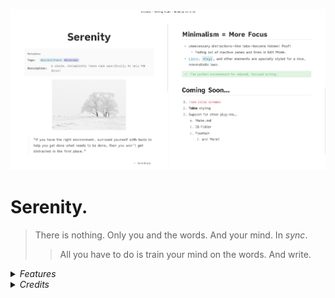 ![](cover-big.png)

# Serenity.
> There is nothing. Only you and the words. And your mind. In *sync*.
>> All you have to do is train your mind on the words. And write.

<details> <summary> <em>Features</em> </summary>

### Custom Checklists & Callouts

#### Checkbox States
> Credit: Minimal theme
>> [Buy kepano a coffee](https://www.buymeacoffee.com/kepano)

![400](checklists.png)

##### Syntax
Syntax is the same as that of the Minimal theme.

```markdown
- [/] incomplete
- [-]  cancelled
- [>] forwarded
- [<] scheduling
- [?] question
- [!] important
- [*] star
- [“] quote
- [l] location
- [b] bookmark
- [i] information
- [S] savings
- [I] idea
- [p] pros
- [c]  cons
- [f] fire
- [k] key
- [w] win
- [u] up
- [d] down 
```


#### Custom Callouts
> Keywords are the same as those for the checklists.
>For example, the *cancelled* callout is `>[!cancelled]` or `>[!-]`.

![](callouts.png)

</details>

<details> <summary> <em>Credits</em> </summary>


-  [kepano - Minimal checkboxes](https://www.buymeacoffee.com/kepano)
- [threethan - Material Flat Theme's FAB button](https://github.com/threethan/obsidian-material-flat-theme)
- [therazam - compact settings style](https://github.com/Bluemoondragon07/Obsidian-Serenity/issues/1#issuecomment-1515320958)
- [chrisgrieser - Shimmering Focus inspiration for backlinks](https://github.com/chrisgrieser/shimmering-focus)  

</details>
